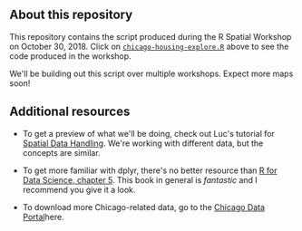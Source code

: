 
About this repository
---------------------

This repository contains the script produced during the R Spatial Workshop on October 30, 2018. Click on [`chicago-housing-explore.R`](https://github.com/angela-li/chicago-housing/blob/master/chicago-housing-explore.R) above to see the code produced in the workshop.

We'll be building out this script over multiple workshops. Expect more maps soon!

Additional resources
--------------------

-   To get a preview of what we'll be doing, check out Luc's tutorial for [Spatial Data Handling](https://spatialanalysis.github.io/lab_tutorials/1_R_Spatial_Data_Handling.html#community-area-population-data). We're working with different data, but the concepts are similar.

-   To get more familiar with dplyr, there's no better resource than [R for Data Science, chapter 5](https://r4ds.had.co.nz/transform.html). This book in general is *fantastic* and I recommend you give it a look.

-   To download more Chicago-related data, go to the [Chicago Data Portal](https://data.cityofchicago.org)here.
